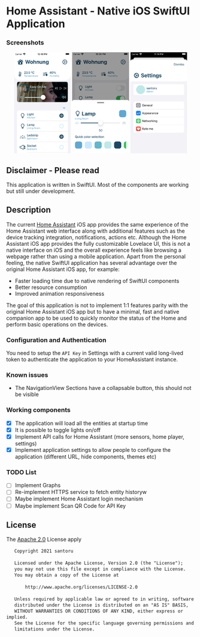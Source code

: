 # Home Assistant - Native iOS SwiftUI Application

### Screenshots
<p align="center">
<img width="30%" src="img/screenshot/1.png" />
<img width="30%" src="img/screenshot/2.png" />
<img width="30%" src="img/screenshot/3.png" />
</p>

## Disclaimer - Please read
This application is written in SwiftUI. Most of the components are working but still under development.

## Description
The current [Home Assistant](https://github.com/home-assistant/iOS) iOS app provides the same experience of the Home Assistant web interface along with additional features such as the device tracking integration, notifications, actions etc.
Although the Home Assistant iOS app provides the fully customizable Lovelace UI, this is not a native interface on iOS and the overall experience feels like browsing a webpage rather than using a mobile application.
Apart from the personal feeling, the native SwiftUI application has several advantage over the original Home Assistant iOS app, for example:

- Faster loading time due to native rendering of SwiftUI components
- Better resource consumption
- Improved animation responsiveness

The goal of this application is not to implement 1:1 features parity with the original Home Assistant iOS app but to have a minimal, fast and native companion app to be used to quickly monitor the status of the Home and perform basic operations on the devices.

### Configuration and Authentication
You need to setup the `API Key` in Settings with a current valid long-lived token to authenticate the application to your HomeAssistant instance.

### Known issues
- The NavigationView Sections have a collapsable button, this should not be visible

### Working components
- [x] The application will load all the entities at startup time
- [x] It is possible to toggle lights on/off 
- [x] Implement API calls for Home Assistant (more sensors, home player, settings)
- [x] Implement application settings to allow people to configure the application (different URL, hide components, themes etc)

### TODO List
- [ ] Implement Graphs
- [ ] Re-implement HTTPS service to fetch entity historyw
- [ ] Maybe implement Home Assistant login mechanism
- [ ] Maybe implement Scan QR Code for API Key

## License
The [Apache 2.0](LICENSE.txt) License apply
```
   Copyright 2021 santoru

   Licensed under the Apache License, Version 2.0 (the "License");
   you may not use this file except in compliance with the License.
   You may obtain a copy of the License at

       http://www.apache.org/licenses/LICENSE-2.0

   Unless required by applicable law or agreed to in writing, software
   distributed under the License is distributed on an "AS IS" BASIS,
   WITHOUT WARRANTIES OR CONDITIONS OF ANY KIND, either express or implied.
   See the License for the specific language governing permissions and
   limitations under the License.
```
